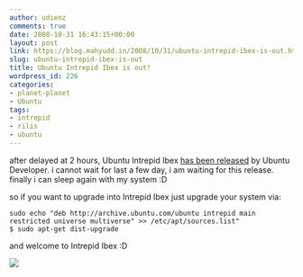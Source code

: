 ```yaml
---
author: udienz
comments: true
date: 2008-10-31 16:43:15+00:00
layout: post
link: https://blog.mahyudd.in/2008/10/31/ubuntu-intrepid-ibex-is-out.html
slug: ubuntu-intrepid-ibex-is-out
title: Ubuntu Intrepid Ibex is out!
wordpress_id: 226
categories:
- planet-planet
- Ubuntu
tags:
- intrepid
- rilis
- ubuntu
---
```


after delayed at 2 hours, Ubuntu Intrepid Ibex [has been released](https://lists.ubuntu.com/archives/ubuntu-announce/2008-October/000116.html) by Ubuntu Developer. i cannot wait for last a few day, i am waiting for this release. finally i can sleep again with my system :D

so if you want to upgrade into Intrepid Ibex just upgrade your system via:

    
    sudo echo "deb http://archive.ubuntu.com/ubuntu intrepid main restricted universe multiverse" >> /etc/apt/sources.list"
    $ sudo apt-get dist-upgrade


and welcome to Intrepid Ibex :D

[![](http://www.ubuntu.com/files/countdown/810/a_white/countdown_8_10_a_00_days_a_here.png)](http://mirror.unej.ac.id/pub/iso/ubuntu/intrepid/)
